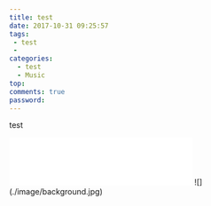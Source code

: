 ```yaml
---
title: test
date: 2017-10-31 09:25:57
tags:
 - test
 - 
categories: 
  - test
  - Music
top: 
comments: true
password: 
---
```

test
<!-- more -->


<iframe frameborder="no" border="0" marginwidth="0" marginheight="0" width=330 height=86 src="//music.163.com/outchain/player?type=2&id=307003&auto=1&height=66"></iframe>
![](./image/background.jpg)
